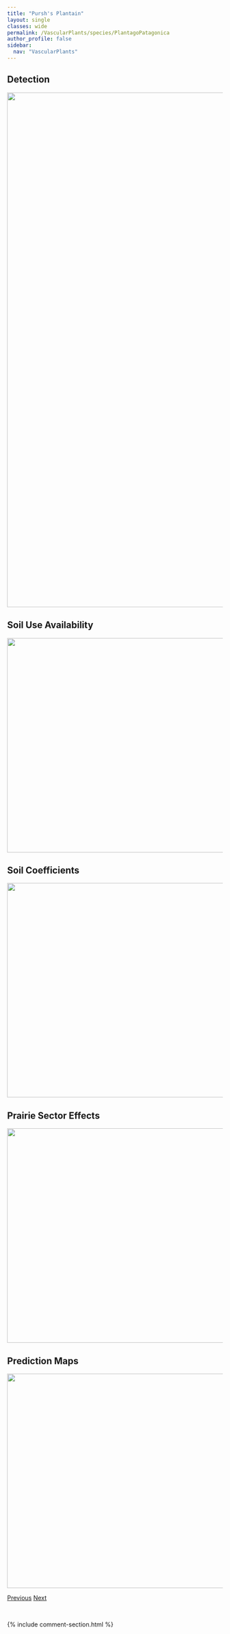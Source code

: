 ```yaml
---
title: "Pursh's Plantain"
layout: single
classes: wide
permalink: /VascularPlants/species/PlantagoPatagonica
author_profile: false
sidebar:
  nav: "VascularPlants"
---
```


<h2>Detection</h2>

<a href="https://drive.google.com/uc?export=view&id=1XeicuAJIl-YyttghRr0nDog2DP0dBZvB">
<img src="https://drive.google.com/uc?export=view&id=1XeicuAJIl-YyttghRr0nDog2DP0dBZvB" height = "1200" width = "800">
</a>


<h2>Soil Use Availability</h2>

<a href="https://drive.google.com/uc?export=view&id=1roAAIvTeeDdS0fomkV7HnFjRyEir4xpX">
<img src="https://drive.google.com/uc?export=view&id=1roAAIvTeeDdS0fomkV7HnFjRyEir4xpX" height = "500" width = "1000">
</a>


<h2>Soil Coefficients</h2>

<a href="https://drive.google.com/uc?export=view&id=1HqFGPb69h8CUxPrexKEnly_PI7reIxFb">
<img src="https://drive.google.com/uc?export=view&id=1HqFGPb69h8CUxPrexKEnly_PI7reIxFb" height = "500" width = "1000">
</a>


<h2>Prairie Sector Effects</h2>

<a href="https://drive.google.com/uc?export=view&id=1La5wGZpA10NTm2Q0yb5yVumPdv79JMH9">
<img src="https://drive.google.com/uc?export=view&id=1La5wGZpA10NTm2Q0yb5yVumPdv79JMH9" height = "500" width = "1000">
</a>


<h2>Prediction Maps</h2>

<a href="https://drive.google.com/uc?export=view&id=1PztQiQhymdO-iujXJgK-8DFrxcK3k1cW">
<img src="https://drive.google.com/uc?export=view&id=1PztQiQhymdO-iujXJgK-8DFrxcK3k1cW" height = "500" width = "1000">
</a>


<a href="/DevelopmentWebsite/VascularPlants/species/PlantagoMajor" class="pagination--pager" title="Common Plantain">Previous</a> <a href="/DevelopmentWebsite/VascularPlants/species/Platanthera" class="pagination--pager" title="Bog Orchids">Next</a>

<p>&nbsp;</p>

{% include comment-section.html %}
